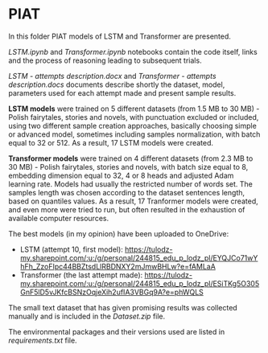 # PIAT

In this folder PIAT models of LSTM and Transformer are presented.

*LSTM.ipynb* and *Transformer.ipynb* notebooks contain the code itself, links and the process of reasoning leading to subsequent trials.

*LSTM - attempts description.docx* and *Transformer - attempts description.docs* documents describe shortly the dataset, model, parameters used for each attempt made and present sample results.

**LSTM models** were trained on 5 different datasets (from 1.5 MB to 30 MB) - Polish fairytales, stories and novels, with punctuation excluded or included, using two different sample creation approaches, basically choosing simple or advanced model, sometimes including samples normalization, with batch equal to 32 or 512. As a result, 17 LSTM models were created.

**Transformer models** were trained on 4 different datasets (from 2.3 MB to 30 MB) - Polish fairytales, stories and novels, with batch size equal to 8, embedding dimension equal to 32, 4 or 8 heads and adjusted Adam learning rate. Models had usually the restricted number of words set. The samples length was chosen according to the dataset sentences length, based on quantiles values.  As a result, 17 Tranformer models were created, and even more were tried to run, but often resulted in the exhaustion of available computer resources.

The best models (in my opinion) have been uploaded to OneDrive:
- LSTM (attempt 10, first model):
  https://tulodz-my.sharepoint.com/:u:/g/personal/244815_edu_p_lodz_pl/EYQJCo71wYhFh_ZzoFIpc44BBZtsdLlRBDNXY2mJmwBHLw?e=fAMLaA
- Transformer (the last attempt made):
  https://tulodz-my.sharepoint.com/:u:/g/personal/244815_edu_p_lodz_pl/ESiTKg5O305GnF5lD5vJKfcBSNzOqjeXih2ufIA3VBGq9A?e=phWQLS

The small text dataset that has given promising results was collected manually and is included in the *Dataset.zip* file.

The environmental packages and their versions used are listed in *requirements.txt* file.
